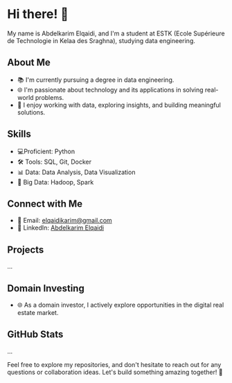 # Hi there! 👋

My name is Abdelkarim Elqaidi, and I'm a student at ESTK (Ecole Supérieure de Technologie in Kelaa des Sraghna), studying data engineering.

## About Me

- 📚 I'm currently pursuing a degree in data engineering.
- 🌐 I'm passionate about technology and its applications in solving real-world problems.
- 🤖 I enjoy working with data, exploring insights, and building meaningful solutions.

## Skills

- 💻Proficient: Python
- 🛠️ Tools: SQL, Git, Docker
- 📊 Data: Data Analysis, Data Visualization
- 📡 Big Data: Hadoop, Spark

## Connect with Me

- 📧 Email: [elqaidikarim@gmail.com](mailto:elqaidikarim@gmail.com)
- 🔗 LinkedIn: [Abdelkarim Elqaidi](https://www.linkedin.com/in/abdelkarim-elqaidi-9497352a6/)

## Projects
...
## Domain Investing

- 🌐 As a domain investor, I actively explore opportunities in the digital real estate market.
## GitHub Stats
...

Feel free to explore my repositories, and don't hesitate to reach out for any questions or collaboration ideas. Let's build something amazing together! 🚀

